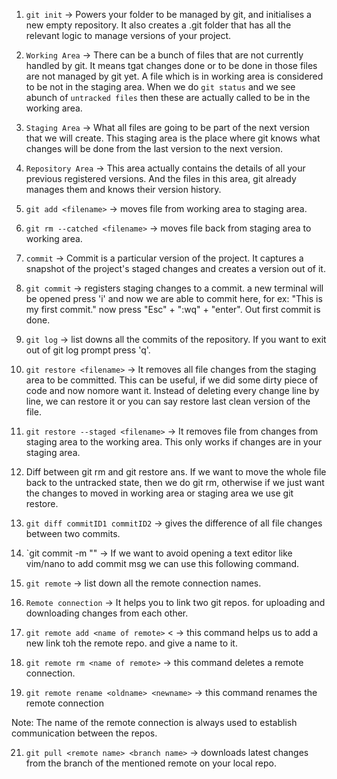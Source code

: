 1. `git init` -> Powers your folder to be managed by git, and initialises a new empty repository.
It also creates a .git folder that has all the relevant logic to manage versions of your project.

2. `Working Area` -> There can be a bunch of files that are not currently handled by git.
It means tgat changes done or to be done in those files are not managed by git yet.
A file which is in working area is considered to be not in the staging area. 
When we do `git status` and we see abunch of `untracked files` then these are actually 
called to be in the working area.

3. `Staging Area` -> What all files are going to be part of the next version that we will 
create. This staging area is the place where git knows what changes will be done from the 
last version to the next version.

4. `Repository Area` -> This area actually contains the details of all your previous 
registered versions. And the files in this area, git already manages them and knows their
version history.

5. `git add <filename>` -> moves file from working area to staging area.

6. `git rm --catched <filename>` -> moves file back from staging area to working area.

7. `commit` -> Commit is a particular version of the project. It captures a snapshot
of the project's staged changes and creates a version out of it.

8. `git commit` -> registers staging changes to a commit.
    a new terminal will be opened press 'i' and now we are able to commit here,
    for ex: "This is my first commit."
    now press "Esc" + ":wq" + "enter".
    Out first commit is done.

9. `git log` -> list downs all the commits of the repository. If you want to exit out
of git log prompt press 'q'. 

10. `git restore <filename>` -> It removes all file changes from the staging area to be 
committed. This can be useful, if we did some dirty piece of code and now nomore want it.
Instead of deleting every change line by line, we can restore it or you can say restore 
last clean version of the file.

11. `git restore --staged <filename>` -> It removes file from changes from staging area to
the working area. This only works if changes are in your staging area.

12. Diff between git rm and git restore
ans. If we want to move the whole file back to the untracked state, then we do git rm,
otherwise if we just want the changes to moved in working area or staging area we use 
git restore.

13. `git diff commitID1 commitID2` -> gives the difference of all file changes between 
two commits.

14. `git commit -m "<our commit msg>" -> If we want to avoid opening a text editor like 
vim/nano to add commit msg we can use this following command.

15. `git remote` -> list down all the remote connection names.

16. `Remote connection` -> It helps you to link two git repos. for uploading and downloading changes from each other.

17. `git remote add <name of remote>` <<link of the remote> -> this command helps us to 
add a new link toh the remote repo. and give a name to it.

18. `git remote rm <name of remote>` -> this command deletes a remote connection.

19. `git remote rename <oldname> <newname>` -> this command renames the remote connection

Note: The name of the remote connection is always used to establish communication between 
the repos.

21. `git pull <remote name> <branch name>` -> downloads latest changes from the branch of the mentioned remote on your local repo.
